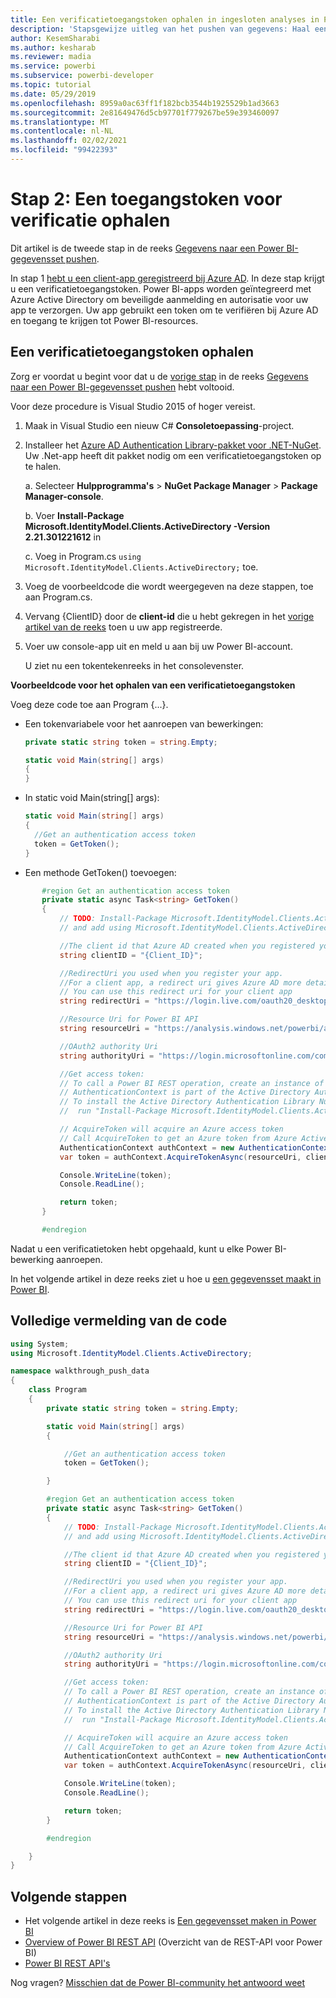 ```yaml
---
title: Een verificatietoegangstoken ophalen in ingesloten analyses in Power BI voor betere ingesloten BI-inzichten
description: 'Stapsgewijze uitleg van het pushen van gegevens: Haal een verificatietoegangstoken op. Maak betere geïntegreerde BI-inzichten mogelijk met geïntegreerde analytische gegevens voor Power BI.'
author: KesemSharabi
ms.author: kesharab
ms.reviewer: madia
ms.service: powerbi
ms.subservice: powerbi-developer
ms.topic: tutorial
ms.date: 05/29/2019
ms.openlocfilehash: 8959a0ac63ff1f182bcb3544b1925529b1ad3663
ms.sourcegitcommit: 2e81649476d5cb97701f779267be59e393460097
ms.translationtype: MT
ms.contentlocale: nl-NL
ms.lasthandoff: 02/02/2021
ms.locfileid: "99422393"
---
```

# <a name="step-2-get-an-authentication-access-token"></a>Stap 2: Een toegangstoken voor verificatie ophalen

Dit artikel is de tweede stap in de reeks [Gegevens naar een Power BI-gegevensset pushen](walkthrough-push-data.md).

In stap 1 [hebt u een client-app geregistreerd bij Azure AD](../embedded/register-app.md). In deze stap krijgt u een verificatietoegangstoken. Power BI-apps worden geïntegreerd met Azure Active Directory om beveiligde aanmelding en autorisatie voor uw app te verzorgen. Uw app gebruikt een token om te verifiëren bij Azure AD en toegang te krijgen tot Power BI-resources.

## <a name="get-an-authentication-access-token"></a>Een verificatietoegangstoken ophalen

Zorg er voordat u begint voor dat u de [vorige stap](../embedded/register-app.md) in de reeks [Gegevens naar een Power BI-gegevensset pushen](walkthrough-push-data.md) hebt voltooid. 

Voor deze procedure is Visual Studio 2015 of hoger vereist.

1. Maak in Visual Studio een nieuw C# **Consoletoepassing**-project.

2. Installeer het [Azure AD Authentication Library-pakket voor .NET-NuGet](https://www.nuget.org/packages/Microsoft.IdentityModel.Clients.ActiveDirectory/2.22.302111727). Uw .Net-app heeft dit pakket nodig om een verificatietoegangstoken op te halen. 

     a. Selecteer **Hulpprogramma's** > **NuGet Package Manager** > **Package Manager-console**.

     b. Voer **Install-Package Microsoft.IdentityModel.Clients.ActiveDirectory -Version 2.21.301221612** in

     c. Voeg in Program.cs `using Microsoft.IdentityModel.Clients.ActiveDirectory;` toe.

3. Voeg de voorbeeldcode die wordt weergegeven na deze stappen, toe aan Program.cs.

4. Vervang {ClientID} door de **client-id** die u hebt gekregen in het [vorige artikel van de reeks](../embedded/register-app.md) toen u uw app registreerde.

5. Voer uw console-app uit en meld u aan bij uw Power BI-account. 

   U ziet nu een tokentekenreeks in het consolevenster.

**Voorbeeldcode voor het ophalen van een verificatietoegangstoken**

Voeg deze code toe aan Program {...}.

* Een tokenvariabele voor het aanroepen van bewerkingen: 
  
  ```csharp
  private static string token = string.Empty;
  
  static void Main(string[] args)
  {
  }
  ```
* In static void Main(string[] args):
  
  ```csharp
  static void Main(string[] args)
  {
    //Get an authentication access token
    token = GetToken();
  }
  ```
* Een methode GetToken() toevoegen:

```csharp
       #region Get an authentication access token
       private static async Task<string> GetToken()
       {
           // TODO: Install-Package Microsoft.IdentityModel.Clients.ActiveDirectory -Version 2.21.301221612
           // and add using Microsoft.IdentityModel.Clients.ActiveDirectory

           //The client id that Azure AD created when you registered your client app.
           string clientID = "{Client_ID}";

           //RedirectUri you used when you register your app.
           //For a client app, a redirect uri gives Azure AD more details on the application that it will authenticate.
           // You can use this redirect uri for your client app
           string redirectUri = "https://login.live.com/oauth20_desktop.srf";

           //Resource Uri for Power BI API
           string resourceUri = "https://analysis.windows.net/powerbi/api";

           //OAuth2 authority Uri
           string authorityUri = "https://login.microsoftonline.com/common/";

           //Get access token:
           // To call a Power BI REST operation, create an instance of AuthenticationContext and call AcquireToken
           // AuthenticationContext is part of the Active Directory Authentication Library NuGet package
           // To install the Active Directory Authentication Library NuGet package in Visual Studio,
           //  run "Install-Package Microsoft.IdentityModel.Clients.ActiveDirectory" from the nuget Package Manager Console.

           // AcquireToken will acquire an Azure access token
           // Call AcquireToken to get an Azure token from Azure Active Directory token issuance endpoint
           AuthenticationContext authContext = new AuthenticationContext(authorityUri);
           var token = authContext.AcquireTokenAsync(resourceUri, clientID, new Uri(redirectUri)).Result.AccessToken;

           Console.WriteLine(token);
           Console.ReadLine();

           return token;
       }

       #endregion
```

Nadat u een verificatietoken hebt opgehaald, kunt u elke Power BI-bewerking aanroepen.

In het volgende artikel in deze reeks ziet u hoe u [een gegevensset maakt in Power BI](walkthrough-push-data-create-dataset.md).


## <a name="complete-code-listing"></a>Volledige vermelding van de code

```csharp
using System;
using Microsoft.IdentityModel.Clients.ActiveDirectory;

namespace walkthrough_push_data
{
    class Program
    {
        private static string token = string.Empty;

        static void Main(string[] args)
        {

            //Get an authentication access token
            token = GetToken();

        }

        #region Get an authentication access token
        private static async Task<string> GetToken()
        {
            // TODO: Install-Package Microsoft.IdentityModel.Clients.ActiveDirectory -Version 2.21.301221612
            // and add using Microsoft.IdentityModel.Clients.ActiveDirectory

            //The client id that Azure AD created when you registered your client app.
            string clientID = "{Client_ID}";

            //RedirectUri you used when you register your app.
            //For a client app, a redirect uri gives Azure AD more details on the application that it will authenticate.
            // You can use this redirect uri for your client app
            string redirectUri = "https://login.live.com/oauth20_desktop.srf";

            //Resource Uri for Power BI API
            string resourceUri = "https://analysis.windows.net/powerbi/api";

            //OAuth2 authority Uri
            string authorityUri = "https://login.microsoftonline.com/common/";

            //Get access token:
            // To call a Power BI REST operation, create an instance of AuthenticationContext and call AcquireToken
            // AuthenticationContext is part of the Active Directory Authentication Library NuGet package
            // To install the Active Directory Authentication Library NuGet package in Visual Studio,
            //  run "Install-Package Microsoft.IdentityModel.Clients.ActiveDirectory" from the nuget Package Manager Console.

            // AcquireToken will acquire an Azure access token
            // Call AcquireToken to get an Azure token from Azure Active Directory token issuance endpoint
            AuthenticationContext authContext = new AuthenticationContext(authorityUri);
            var token = authContext.AcquireTokenAsync(resourceUri, clientID, new Uri(redirectUri)).Result.AccessToken;

            Console.WriteLine(token);
            Console.ReadLine();

            return token;
        }

        #endregion

    }
}
```



## <a name="next-steps"></a>Volgende stappen

* Het volgende artikel in deze reeks is [Een gegevensset maken in Power BI](walkthrough-push-data-create-dataset.md)
* [Overview of Power BI REST API](overview-of-power-bi-rest-api.md) (Overzicht van de REST-API voor Power BI)  
* [Power BI REST API's](/rest/api/power-bi/)  

Nog vragen? [Misschien dat de Power BI-community het antwoord weet](https://community.powerbi.com/)